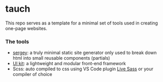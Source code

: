 # tauch

This repo serves as a template for a minimal set of tools used in creating one-page websites.

### The tools

- [sergey](https://sergey.cool/): a truly minimal static site generator only used to break down html into small reusable components (partials)
- [UI kit](https://getuikit.com/): a lightweight and modular front-end framework
- Scss: auto compiled to css using VS Code plugin [Live Sass](https://marketplace.visualstudio.com/items?itemName=ritwickdey.live-sass) or your compiler of choice
